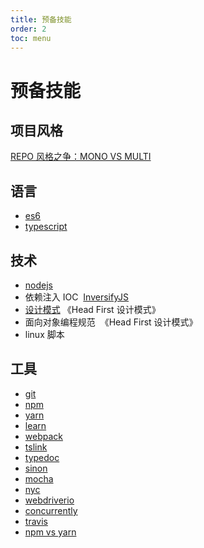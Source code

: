 ```yaml
---
title: 预备技能
order: 2
toc: menu
---
```


# 预备技能

## 项目风格


[REPO ](https://zhuanlan.zhihu.com/p/31289463)[风格之争：](https://zhuanlan.zhihu.com/p/31289463)[MONO VS MULTI](https://zhuanlan.zhihu.com/p/31289463)


## 语言


- [es6](https://es6.ruanyifeng.com/)
- [typescript](https://www.tslang.cn/)



## 技术


- [nodejs](http://nodejs.cn/)
- 依赖注入 IOC  [InversifyJS](http://inversify.io/)
- [设计模式](https://juejin.im/post/5cb534386fb9a0685727e1eb) 《Head First 设计模式》
- 面向对象编程规范  《Head First 设计模式》
- linux 脚本



## 工具


- [git](https://www.liaoxuefeng.com/wiki/896043488029600)
- [npm](https://www.npmjs.cn/)
- [yarn](https://yarn.bootcss.com/docs/)
- [learn](https://lerna.js.org/)
- [webpack](https://www.webpackjs.com/)
- [tslink](https://palantir.github.io/tslint/)
- [typedoc](https://typedoc.org/)
- [sinon](https://sinonjs.org/)
- [mocha](https://mochajs.org/)
- [nyc](https://istanbul.js.org/)
- [webdriverio](https://www.ibm.com/developerworks/cn/web/1306_chenlei_webdriver/index.html)
- [concurrently](https://www.npmjs.com/package/concurrently)
- [travis](https://travis-ci.org/)
- [npm vs yarn](https://zhuanlan.zhihu.com/p/27449990)
